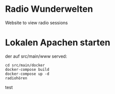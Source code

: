 # Radio Wunderwelten
Website to view radio sessions

# Lokalen Apachen starten
der auf src/main/www served:
```
cd src/main/docker
docker-compose build
docker-compose up -d
radiohören
```

test
